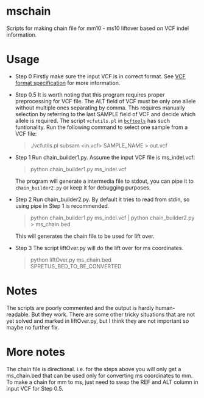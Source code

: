 mschain
=======

Scripts for making chain file for mm10 - ms10 liftover based on VCF indel
information.

Usage
=====

* Step 0
  Firstly make sure the input VCF is in correct format. See 
  [VCF format specification](http://vcftools.sourceforge.net/specs.html) for 
  more information.
* Step 0.5
  It is worth noting that this program requires proper preprocessing for VCF 
  file. The ALT field of VCF must be only one allele without multiple ones
  separating by comma. This requires manually selection by referring to the
  last SAMPLE field of VCF and decide which allele is required. The script 
  `vcfutils.pl` in [`bcftools`](https://github.com/samtools/bcftools) has such
  funtionality. Run the following command to select one sample from a VCF file:

    > ./vcfutils.pl subsam <in.vcf> SAMPLE_NAME > out.vcf

* Step 1
  Run chain_builder1.py. Assume the input VCF file is ms_indel.vcf:

    > python chain_builder1.py ms_indel.vcf

  The program will generate a intermedia file to stdout, you can pipe it to 
  `chain_builder2.py` or keep it for debugging purposes.

* Step 2
  Run chain_builder2.py. By default it tries to read from stdin, so using pipe
  in Step 1 is recommended.

    > python chain_builder1.py ms_indel.vcf | python chain_builder2.py > ms_chain.bed

  This will generates the chain file to be used for lift over.

* Step 3
  The script liftOver.py will do the lift over for ms coordinates.

    > python liftOver.py ms_chain.bed SPRETUS_BED_TO_BE_CONVERTED

Notes
=====

The scripts are poorly commented and the output is hardly human-readable. But
they work. There are some other tricky situations that are not yet solved and
marked in liftOver.py, but I think they are not important so maybe no further
fix.

More notes
==========
The chain file is directional. i.e. for the steps above you will only get a
ms_chain.bed that can be used only for converting ms coordinates to mm. To make
a chain for mm to ms, just need to swap the REF and ALT column in input VCF for
Step 0.5.

